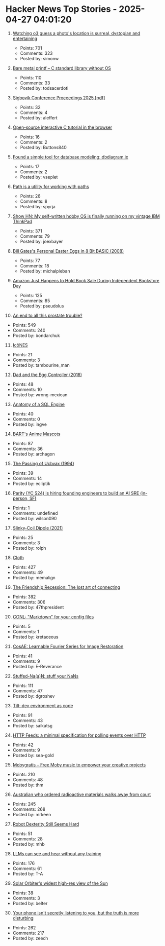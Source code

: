 # Hacker News Top Stories - 2025-04-27 04:01:20

1. [Watching o3 guess a photo's location is surreal, dystopian and entertaining](https://simonwillison.net/2025/Apr/26/o3-photo-locations/)
   - Points: 701
   - Comments: 323
   - Posted by: simonw

2. [Bare metal printf – C standard library without OS](https://popovicu.com/posts/bare-metal-printf/)
   - Points: 110
   - Comments: 33
   - Posted by: todsacerdoti

3. [Sigbovik Conference Proceedings 2025 [pdf]](https://sigbovik.org/2025/proceedings.pdf)
   - Points: 32
   - Comments: 4
   - Posted by: aleffert

4. [Open-source interactive C tutorial in the browser](https://www.learn-c.org/)
   - Points: 16
   - Comments: 2
   - Posted by: Buttons840

5. [Found a simple tool for database modeling: dbdiagram.io](https://dbdiagram.io)
   - Points: 17
   - Comments: 2
   - Posted by: vseplet

6. [Path is a utility for working with paths](https://gitlab.com/SpyrjaGaldr/path)
   - Points: 26
   - Comments: 8
   - Posted by: spyrja

7. [Show HN: My self-written hobby OS is finally running on my vintage IBM ThinkPad](https://github.com/joexbayer/RetrOS-32)
   - Points: 371
   - Comments: 79
   - Posted by: joexbayer

8. [Bill Gates's Personal Easter Eggs in 8 Bit BASIC (2008)](https://www.pagetable.com/?p=43)
   - Points: 77
   - Comments: 18
   - Posted by: michalpleban

9. [Amazon Just Happens to Hold Book Sale During Independent Bookstore Day](https://gizmodo.com/amazon-just-happens-to-hold-book-sale-during-independent-bookstore-day-2000594958)
   - Points: 125
   - Comments: 85
   - Posted by: pseudolus

10. [An end to all this prostate trouble?](https://yarchive.net/blog/prostate/)
   - Points: 549
   - Comments: 240
   - Posted by: bondarchuk

11. [IcôNES](https://icones.js.org/)
   - Points: 21
   - Comments: 3
   - Posted by: tambourine_man

12. [Dad and the Egg Controller (2018)](https://www.pentadact.com/2018-12-18-dad-and-the-egg-controller/)
   - Points: 48
   - Comments: 10
   - Posted by: wrong-mexican

13. [Anatomy of a SQL Engine](https://www.dolthub.com/blog/2025-04-25-sql-engine-anatomy/)
   - Points: 40
   - Comments: 0
   - Posted by: ingve

14. [BART's Anime Mascots](https://www.bart.gov/news/fun/anime)
   - Points: 87
   - Comments: 36
   - Posted by: archagon

15. [The Passing of Ucbvax (1994)](http://ucbvax.berkeley.edu/passing-of-ucbvax.txt)
   - Points: 39
   - Comments: 14
   - Posted by: ecliptik

16. [Parity (YC S24) is hiring founding engineers to build an AI SRE (in-person, SF)](https://www.ycombinator.com/companies/parity/jobs)
   - Points: 1
   - Comments: undefined
   - Posted by: wilson090

17. [Slinky-Coil Dipole (2021)](https://nonstopsystems.com/radio/frank_radio_antenna.htm)
   - Points: 25
   - Comments: 3
   - Posted by: rolph

18. [Cloth](https://www.cloudofoz.com/verlet-test/)
   - Points: 427
   - Comments: 49
   - Posted by: memalign

19. [The Friendship Recession: The lost art of connecting](https://www.happiness.hks.harvard.edu/february-2025-issue/the-friendship-recession-the-lost-art-of-connecting)
   - Points: 382
   - Comments: 306
   - Posted by: 47thpresident

20. [CONL: "Markdown" for your config files](https://cirw.in/blog/conl)
   - Points: 5
   - Comments: 1
   - Posted by: kretaceous

21. [CosAE: Learnable Fourier Series for Image Restoration](https://sifeiliu.net/CosAE-page/)
   - Points: 41
   - Comments: 9
   - Posted by: E-Reverance

22. [Stuffed-Na(a)N: stuff your NaNs](https://github.com/si14/stuffed-naan-js)
   - Points: 111
   - Comments: 47
   - Posted by: dgroshev

23. [Tilt: dev environment as code](https://github.com/tilt-dev/tilt)
   - Points: 91
   - Comments: 43
   - Posted by: saikatsg

24. [HTTP Feeds: a minimal specification for polling events over HTTP](https://www.http-feeds.org/)
   - Points: 42
   - Comments: 9
   - Posted by: sea-gold

25. [Mobygratis – Free Moby music to empower your creative projects](https://mobygratis.com/)
   - Points: 210
   - Comments: 48
   - Posted by: thm

26. [Australian who ordered radioactive materials walks away from court](https://www.chemistryworld.com/news/australian-who-ordered-radioactive-materials-over-the-internet-walks-away-from-court/4021306.article)
   - Points: 245
   - Comments: 268
   - Posted by: mrkeen

27. [Robot Dexterity Still Seems Hard](https://www.construction-physics.com/p/robot-dexterity-still-seems-hard)
   - Points: 51
   - Comments: 28
   - Posted by: mhb

28. [LLMs can see and hear without any training](https://github.com/facebookresearch/MILS)
   - Points: 176
   - Comments: 61
   - Posted by: T-A

29. [Solar Orbiter's widest high-res view of the Sun](https://www.esa.int/ESA_Multimedia/Images/2025/04/Solar_Orbiter_s_widest_high-res_view_of_the_Sun)
   - Points: 38
   - Comments: 3
   - Posted by: belter

30. [Your phone isn't secretly listening to you, but the truth is more disturbing](https://newatlas.com/computers/smartphone-listening-conversations-ads-facebook/)
   - Points: 262
   - Comments: 217
   - Posted by: zeech


